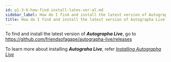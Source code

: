 ```yaml
---
id: p1-3-6-how-find-install-lates-ver-al.md
sidebar_label: How do I find and install the latest version of Autographa Live?
title: How do I find and install the latest version of Autographa Live?
---
```




To find and install the latest version of **_Autographa Live_**, go to https://github.com/friendsofagape/autographa-live/releases

To learn more about installing **_Autograha Live_**, refer [*Installing Autographa Live*](../Intoduction-to-Autographa-Live/p1-2-install-al.md)
